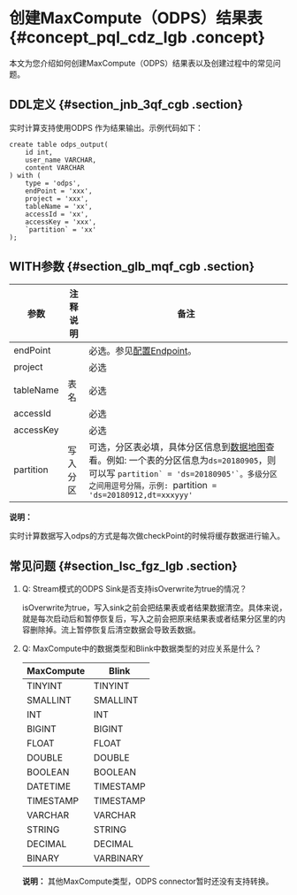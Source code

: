 # 创建MaxCompute（ODPS）结果表 {#concept_pql_cdz_lgb .concept}

本文为您介绍如何创建MaxCompute（ODPS）结果表以及创建过程中的常见问题。

## DDL定义 {#section_jnb_3qf_cgb .section}

实时计算支持使用ODPS 作为结果输出。示例代码如下：

```language-sql
create table odps_output(
    id int,
    user_name VARCHAR,
    content VARCHAR
) with (
    type = 'odps',
    endPoint = 'xxx',
    project = 'xxx',
    tableName = 'xx',
    accessId = 'xx',
    accessKey = 'xxx',
    `partition` = 'xx'
);

```

## WITH参数 {#section_glb_mqf_cgb .section}

|参数|注释说明|备注|
|--|----|--|
|endPoint| |必选。参见[配置Endpoint](../../../../../cn.zh-CN/准备工作/配置Endpoint.md#)。|
|project| |必选|
|tableName|表名|必选|
|accessId| |必选|
|accessKey| |必选|
|partition|写入分区|可选，分区表必填，具体分区信息到[数据地图](https://meta.dw.alibaba-inc.com/store/index.html)查看。例如: 一个表的分区信息为`ds=20180905`，则可以写 ``partition` = 'ds=20180905'`。多级分区之间用逗号分隔，示例: ``partition` = 'ds=20180912,dt=xxxyyy'`|

**说明：** 

实时计算数据写入odps的方式是每次做checkPoint的时候将缓存数据进行输入。

## 常见问题 {#section_lsc_fgz_lgb .section}

1.  Q: Stream模式的ODPS Sink是否支持isOverwrite为true的情况？

    isOverwrite为true，写入sink之前会把结果表或者结果数据清空。具体来说，就是每次启动后和暂停恢复后，写入之前会把原来结果表或者结果分区里的内容删除掉。流上暂停恢复后清空数据会导致丢数据。

2.  Q: MaxCompute中的数据类型和Blink中数据类型的对应关系是什么？

    |MaxCompute|Blink|
    |----------|-----|
    |TINYINT|TINYINT|
    |SMALLINT|SMALLINT|
    |INT|INT|
    |BIGINT|BIGINT|
    |FLOAT|FLOAT|
    |DOUBLE|DOUBLE|
    |BOOLEAN|BOOLEAN|
    |DATETIME|TIMESTAMP|
    |TIMESTAMP|TIMESTAMP|
    |VARCHAR|VARCHAR|
    |STRING|STRING|
    |DECIMAL|DECIMAL|
    |BINARY|VARBINARY|

    **说明：** 其他MaxCompute类型，ODPS connector暂时还没有支持转换。


